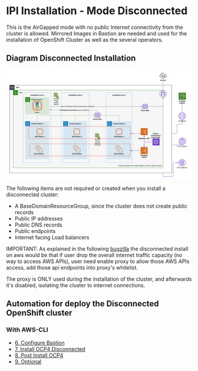 # IPI Installation - Mode Disconnected

This is the AirGapped mode with no public Internet connectivity from the cluster is allowed.
Mirrored Images in Bastion are needed and used for the installation of OpenShift Cluster as well as the several operators.

## Diagram Disconnected Installation

<img align="center" width="950" src="pics/disconnected.png">

The following items are not required or created when you install a disconnected cluster:

* A BaseDomainResourceGroup, since the cluster does not create public records
* Public IP addresses
* Public DNS records
* Public endpoints
* Internet facing Load balancers

IMPORTANT: As explained in the following [bugzilla](https://bugzilla.redhat.com/show_bug.cgi?id=1743483#c40) the disconnected install on aws would be that if user drop the overall internet traffic capacity (no way to access AWS APIs), user need enable proxy to allow those AWS APIs access, add those api endpoints into proxy's whitelist.

The proxy is ONLY used during the installation of the cluster, and afterwards it's disabled, isolating the cluster to internet connections.

## Automation for deploy the Disconnected OpenShift cluster

### With AWS-CLI

* [6. Configure Bastion](../aws-cli/disconnected/6-configure-bastion.md)
* [7. Install OCP4 Disconnected](../aws-cli/disconnected/7-installocp4disconnected.md)
* [8. Post Install OCP4](../aws-cli/disconnected/8-post-install.md)
* [9. Optional](../aws-cli/disconnected/9-optional.md)
